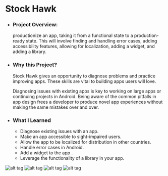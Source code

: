 # Stock Hawk


* ### Project Overview:
    productionize an app, taking it from a functional state to a production-ready state. This will involve finding and handling error cases, adding accessibility features, allowing for localization, adding a widget, and adding a library.
    
* ### Why this Project?
   Stock Hawk gives an opportunity to diagnose problems and practice improving apps. These skills are vital to building apps users will love.

   Diagnosing issues with existing apps is key to working on large apps or continuing projects in Android. Being aware of the common pitfalls in app design frees a developer to produce novel app experiences without making the same mistakes over and over.   
   
* ### What I Learned
   * Diagnose existing issues with an app.
   * Make an app accessible to sight-impaired users.
   * Allow the app to be localized for distribution in other countries.
   * Handle error cases in Android.
   * Add a widget to the app .
   * Leverage the functionality of a library in your app.
 

![alt tag](https://github.com/Gr8manish/StockHawk/blob/master/Screenshots/StockHawk1.png "Stock Hawk") ![alt tag](https://github.com/Gr8manish/StockHawk/blob/master/Screenshots/StockHawk2.png "Stock Hawk")
![alt tag](https://github.com/Gr8manish/StockHawk/blob/master/Screenshots/StockHawk3.png "Stock Hawk") ![alt tag](https://github.com/Gr8manish/StockHawk/blob/master/Screenshots/StockHawk4.png "Stock Hawk")
   



